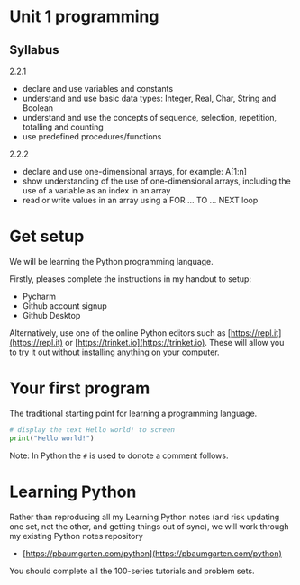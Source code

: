 # Unit 1 programming

## Syllabus

2.2.1

* declare and use variables and constants
* understand and use basic data types: Integer, Real, Char, String and Boolean
* understand and use the concepts of sequence, selection, repetition, totalling and counting
* use predefined procedures/functions

2.2.2

* declare and use one-dimensional arrays, for example: A[1:n]
* show understanding of the use of one-dimensional arrays, including the use of a variable as an index in an array
* read or write values in an array using a FOR ... TO ... NEXT loop

# Get setup

We will be learning the Python programming language.

Firstly, pleases complete the instructions in my handout to setup:

* Pycharm
* Github account signup
* Github Desktop

Alternatively, use one of the online Python editors such as [https://repl.it](https://repl.it) or [https://trinket.io](https://trinket.io). These will allow you to try it out without installing anything on your computer.


# Your first program

The traditional starting point for learning a programming language.

```python
# display the text Hello world! to screen
print("Hello world!")
```

Note: In Python the `#` is used to donote a comment follows.

# Learning Python

Rather than reproducing all my Learning Python notes (and risk updating one set, not the other, and getting things out of sync),  we will work through my existing Python notes repository

* [https://pbaumgarten.com/python](https://pbaumgarten.com/python)

You should complete all the 100-series tutorials and problem sets.

